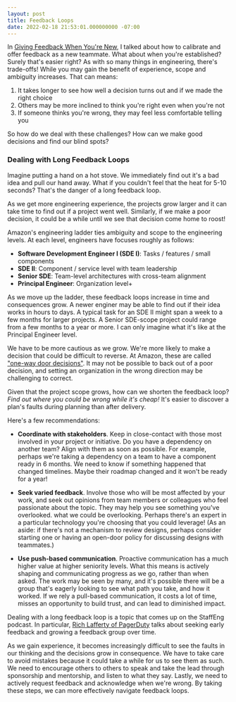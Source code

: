 ```yaml
---
layout: post
title: Feedback Loops
date: 2022-02-18 21:53:01.000000000 -07:00
---
```


In [Giving Feedback When You're
New](https://www.kevinlondon.com/2022/02/13/providing-feedback-to-engineers),
I talked about how to calibrate and offer feedback as a new teammate.
What about when you're established? Surely that's easier right? As with so many
things in engineering, there's trade-offs! While you may gain the benefit of
experience, scope and ambiguity increases. That can means:

1. It takes longer to see how well a decision turns out and if we made the right choice
2. Others may be more inclined to think you're right even when you're not
3. If someone thinks you're wrong, they may feel less comfortable telling you

So how do we deal with these challenges? How can we make good decisions and find
our blind spots?

### Dealing with Long Feedback Loops

Imagine putting a hand on a hot stove. We immediately find out it's a bad idea
and pull our hand away. What if you couldn't feel that the heat for 5-10
seconds? That's the danger of a long feedback loop.

As we get more engineering experience, the projects grow larger and it can
take time to find out if a project went well.
Similarly, if we make a poor decision, it could be a while until we see that
decision come home to roost!

Amazon's engineering ladder ties ambiguity and scope to the engineering levels.
At each level, engineers have focuses roughly as follows:

* **Software Development Engineer I (SDE I)**: Tasks / features / small components
* **SDE II**: Component / service level with team leadership
* **Senior SDE**: Team-level architectures with cross-team alignment
* **Principal Engineer**: Organization level+

As we move up the ladder, these feedback loops increase in time and consequences grow.
A newer enginer may be able to find out if their idea works in
hours to days. A typical task for an SDE II might span a week to a few
months for larger projects. A Senior SDE-scope project could range from a few
months to a year or more. I can only imagine what it's like at the Principal
Engineer level.

We have to be more cautious as we grow. We're more likely to make a decision
that could be difficult to reverse. At Amazon, these are called ["one-way door
decisions"](https://www.inc.com/jeff-haden/amazon-founder-jeff-bezos-this-is-how-successful-people-make-such-smart-decisions.html).
It may not be possible to back out of a poor decision, and setting an
organization in the wrong direction may be challenging to correct.

Given that the project scope grows, how can we shorten the feedback loop? *Find
out where you could be wrong while it's cheap!* It's easier to discover a plan's faults
during planning than after delivery.

Here's a few recommendations:

* **Coordinate with stakeholders**. Keep in close-contact
  with those most involved in your project or initiative. Do you have
  a dependency on another team? Align with them as soon as possible.
  For example, perhaps we're taking a dependency on a team to have
  a component ready in 6 months. We need to know if something happened that
  changed timelines. Maybe their roadmap changed and it won't be ready for
  a year!

* **Seek varied feedback**. Involve those who will be most affected by your
  work, and seek out opinions from team members or colleagues who feel
  passionate about the topic. They may help you see something you've overlooked.
  what we could be overlooking. Perhaps there's an expert in a particular
  technology you're choosing that you could leverage! (As an aside: if there's
  not a mechanism to review designs,
  perhaps consider starting one or having an open-door policy for discussing
  designs with teammates.)

* **Use push-based communication**. Proactive communication has a much higher
  value at higher seniority levels. What this means is actively shaping and
  communicating progress as we go, rather than when asked. The work may be
  seen by many, and it's
  possible there will be a group that's eagerly looking to see what path
  you take, and how it worked. If we rely a pull-based communication,
  it costs a lot of time, misses an opportunity to build trust, and
  can lead to diminished impact.

Dealing with a long feedback loop is a topic that comes up on the StaffEng
podcast. In particular, [Rich Lafferty of
PagerDuty](https://podcast.staffeng.com/1687069/9043003-rich-lafferty-pagerduty)
talks about seeking early feedback and growing a feedback group over time.

As we gain experience, it becomes increasingly difficult to see the faults in
our thinking and the decisions grow in consequence. We have to take care to
avoid mistakes because it could take a while for us to see them as such. We need
to encourage others to others to speak and take the lead through sponsorship and mentorship, and listen to what
they say. Lastly, we need to actively request feedback and acknowledge when
we're wrong. By taking these steps, we can more effectively navigate
feedback loops.
